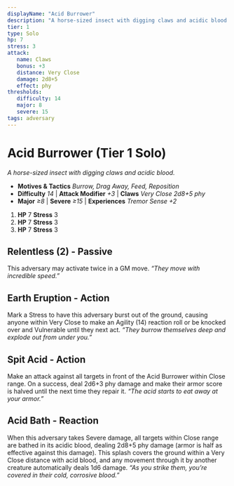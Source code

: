```yaml
---
displayName: "Acid Burrower"
description: "A horse-sized insect with digging claws and acidic blood."
tier: 1
type: Solo
hp: 7
stress: 3
attack:
   name: Claws
   bonus: +3
   distance: Very Close
   damage: 2d8+5
   effect: phy
thresholds:
   difficulty: 14
   major: 8
   severe: 15
tags: adversary
---
```

# Acid Burrower (Tier 1 Solo)
_A horse-sized insect with digging claws and acidic blood._

- **Motives & Tactics** _Burrow, Drag Away, Feed, Reposition_
- **Difficulty** _14_ | **Attack Modifier** _+3_ | **Claws** _Very Close 2d8+5 phy_
- **Major** _≥8_ | **Severe** _≥15_ | **Experiences** _Tremor Sense +2_

1. **HP** 7
   **Stress** 3
2. **HP** 7
   **Stress** 3
3. **HP** 7
   **Stress** 3

## Relentless (2) - Passive
This adversary may activate twice in a GM move. _“They move with incredible speed.”_

## Earth Eruption - Action
Mark a Stress to have this adversary burst out of the ground, causing anyone within Very Close to make an Agility (14) reaction roll or be knocked over and Vulnerable until they next act. _“They burrow themselves deep and explode out from under you.”_

## Spit Acid - Action
Make an attack against all targets in front of the Acid Burrower within Close range. On a success, deal 2d6+3 phy damage and make their armor score is halved until the next time they repair it. _“The acid starts to eat away at your armor.”_

## Acid Bath - Reaction
When this adversary takes Severe damage, all targets within Close range are bathed in its acidic blood, dealing 2d8+5 phy damage (armor is half as effective against this damage). This splash covers the ground within a Very Close distance with acid blood, and any movement through it by another creature automatically deals 1d6 damage. _“As you strike them, you’re covered in their cold, corrosive blood.”_
